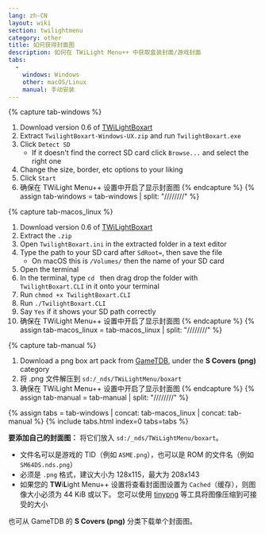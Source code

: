 ```yaml
---
lang: zh-CN
layout: wiki
section: twilightmenu
category: other
title: 如何获得封面图
description: 如何在 TWiLight Menu++ 中获取盒装封面/游戏封面
tabs:
  - 
    windows: Windows
    other: macOS/Linux
    manual: 手动安装
---
```


{% capture tab-windows %}
1. Download version 0.6 of [TWiLightBoxart](https://github.com/KirovAir/TwilightBoxart/releases/tag/0.6)
1. Extract `TwilightBoxart-Windows-UX.zip` and run `TwilightBoxart.exe`
1. Click `Detect SD`
   - If it doesn't find the correct SD card click `Browse...` and select the right one
1. Change the size, border, etc options to your liking
1. Click `Start`
1. 确保在 TWiLight Menu++ 设置中开启了显示封面图
{% endcapture %}
{% assign tab-windows = tab-windows | split: "////////" %}

{% capture tab-macos_linux %}
1. Download version 0.6 of [TWiLightBoxart](https://github.com/KirovAir/TwilightBoxart/releases/tag/0.6)
1. Extract the `.zip`
1. Open `TwilightBoxart.ini` in the extracted folder in a text editor
1. Type the path to your SD card after `SdRoot=`, then save the file
   - On macOS this is `/Volumes/` then the name of your SD card
1. Open the terminal
1. In the terminal, type `cd ` then drag drop the folder with `TwilightBoxart.CLI` in it onto your terminal
1. Run `chmod +x TwilightBoxart.CLI`
1. Run `./TwilightBoxart.CLI`
1. Say `Yes` if it shows your SD path correctly
1. 确保在 TWiLight Menu++ 设置中开启了显示封面图
{% endcapture %}
{% assign tab-macos_linux = tab-macos_linux | split: "////////" %}

{% capture tab-manual %}
1. Download a png box art pack from [GameTDB](https://www.gametdb.com/DS/Downloads#cover_packs), under the **S Covers (png)** category
1. 将 .png 文件解压到 `sd:/_nds/TWiLightMenu/boxart`
1. 确保在 TWiLight Menu++ 设置中开启了显示封面图
{% endcapture %}
{% assign tab-manual = tab-manual | split: "////////" %}

{% assign tabs = tab-windows | concat: tab-macos_linux | concat: tab-manual %}
{% include tabs.html index=0 tabs=tabs %}

**要添加自己的封面图：** 将它们放入 `sd:/_nds/TWiLightMenu/boxart`。
- 文件名可以是游戏的 TID（例如 `ASME.png`），也可以是 ROM 的文件名（例如 `SM64DS.nds.png`）
- 必须是 `.png` 格式，建议大小为 128x115，最大为 208x143
- 如果您的 **TW**i**L**ight Menu++ 设置将查看封面图设置为 `Cached`（缓存），则图像大小必须为 44 KiB 或以下。 您可以使用 [tinypng](https://tinypng.com/) 等工具将图像压缩到可接受的大小

也可从 GameTDB 的 **S Covers (png)** 分类下载单个封面图。

